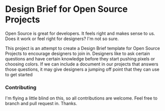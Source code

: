 # Design Brief for Open Source Projects

Open Source is great for developers. It feels right and makes sense to us. Does it work or feel right for designers? I'm not so sure.

This project is an attempt to create a Design Brief template for Open Source Projects to encourage designers to join in. Designers like to ask certain questions and have certain knowledge before they start pushing pixels or choosing colors. If we can include a document in our projects that answers those questions, it may give designers a jumping off point that they can use to get started

### Contributing
I'm flying a little blind on this, so all contributions are welcome. Feel free to branch and pull request in. Thanks.
